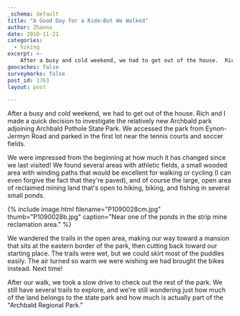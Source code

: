 ```yaml
---
_schema: default
title: "A Good Day for a Ride—But We Walked"
author: Zhanna
date: 2010-11-21
categories:
  - hiking
excerpt: >- 
    After a busy and cold weekend, we had to get out of the house.  Rich and I made a quick decision to investigate the relatively new Archbald park adjoining Archbald Pothole State Park.
geocaches: false
surveymarks: false
post_id: 1763
layout: post

---
```


After a busy and cold weekend, we had to get out of the house.  Rich and I made a quick decision to investigate the relatively new Archbald park adjoining Archbald Pothole State Park.  We accessed the park from Eynon-Jermyn Road and parked in the first lot near the tennis courts and soccer fields.  

We were impressed from the beginning at how much it has changed since we last visited!  We found several areas with athletic fields, a small wooded area with winding paths that would be excellent for walking or cycling (I can even forgive the fact that they're paved), and of course the large, open area of reclaimed mining land that's open to hiking, biking, and fishing in several small ponds.  

{% include image.html filename="P1090028cm.jpg" thumb="P1090028b.jpg" caption="Near one of the ponds in the strip mine reclamation area." %}

We wandered the trails in the open area, making our way toward a mansion that sits at the eastern border of the park, then cutting back toward our starting place.  The trails were wet, but we could skirt most of the puddles easily.  The air turned so warm we were wishing we had brought the bikes instead.  Next time!

After our walk, we took a slow drive to check out the rest of the park.  We still have several trails to explore, and we're still wondering just how much of the land belongs to the state park and how much is actually part of the "Archbald Regional Park."  

